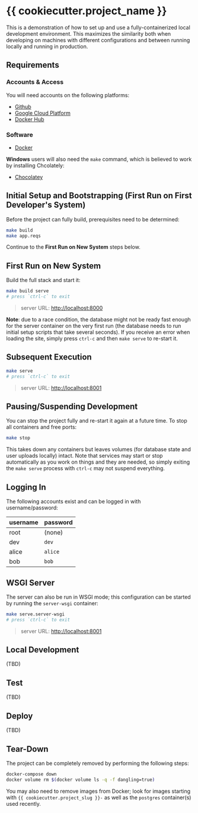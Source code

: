 # {{ cookiecutter.project_name }}

This is a demonstration of how to set up and use a fully-containerized local development environment. This maximizes the similarity both when developing on machines with different configurations and between running locally and running in production.

## Requirements

### Accounts & Access

You will need accounts on the following platforms:

-   [Github](https://github.com/)
-   [Google Cloud Platform](https://console.cloud.google.com/)
-   [Docker Hub](https://hub.docker.com/)

### Software

-   [Docker](https://www.docker.com/get-docker/)

**Windows** users will also need the `make` command, which is believed to work by installing Chcolately:

-   [Chocolatey](https://chocolatey.org/install)

## Initial Setup and Bootstrapping (First Run on First Developer's System)

Before the project can fully build, prerequisites need to be determined:

```bash
make build
make app.reqs
```

Continue to the **First Run on New System** steps below.

## First Run on New System

Build the full stack and start it:

```bash
make build serve
# press `ctrl-c` to exit
```

> server URL: <http://localhost:8000>

**Note**: due to a race condition, the database might not be ready fast enough for the server container on the very first run (the database needs to run initial setup scripts that take several seconds). If you receive an error when loading the site, simply press `ctrl-c` and then `make serve` to re-start it.

## Subsequent Execution

```bash
make serve
# press `ctrl-c` to exit
```

> server URL: <http://localhost:8001>

## Pausing/Suspending Development

You can stop the project fully and re-start it again at a future time. To stop all containers and free ports:

```bash
make stop
```

This takes down any containers but leaves volumes (for database state and user uploads locally) intact. Note that services may start or stop automatically as you work on things and they are needed, so simply exiting the `make serve` process with `ctrl-c` may not suspend everything.

## Logging In

The following accounts exist and can be logged in with username/password:

| username | password |
| -------- | -------- |
| root     | (none)   |
| dev      | `dev`    |
| alice    | `alice`  |
| bob      | `bob`    |

## WSGI Server

The server can also be run in WSGI mode; this configuration can be started by running the `server-wsgi` container:

```bash
make serve.server-wsgi
# press `ctrl-c` to exit
```

> server URL: <http://localhost:8001>

## Local Development

(TBD)

## Test

(TBD)

## Deploy

(TBD)

## Tear-Down

The project can be completely removed by performing the following steps:

```bash
docker-compose down
docker volume rm $(docker volume ls -q -f dangling=true)
```

You may also need to remove images from Docker; look for images starting with `{{ cookiecutter.project_slug }}-` as well as the `postgres` container(s) used recently.
